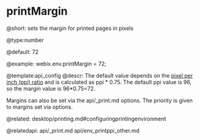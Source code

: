printMargin
=============

@short:
	sets the margin for printed pages in pixels

@type:number

@default: 72

@example:
webix.env.printMargin = 72;

@template:api_config
@descr:
The default value depends on the [pixel per inch (ppi) ratio](api/env_printppi_other.md) and is calculated as ppi * 0.75. 
The default ppi value is 96, so the margin value is 96*0.75=72.

Margins can also be set via the api/_print.md options. The priority is given to margins set via options. 

@related:
desktop/printing.md#configuringprintingenvironment

@relatedapi:
api/_print.md 
api/env_printppi_other.md





